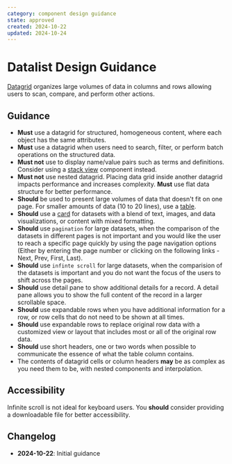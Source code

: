 ```yaml
---
category: component design guidance
state: approved
created: 2024-10-22
updated: 2024-10-24
---
```


# Datalist Design Guidance

[Datagrid](https://clarity.design/documentation/datagrid) organizes large volumes of data in columns and rows allowing users to scan, compare, and perform other actions.

## Guidance

- **Must** use a datagrid for structured, homogeneous content, where each object has the same attributes.
- **Must** use a datagrid when users need to search, filter, or perform batch operations on the structured data.
- **Must not** use to display name/value pairs such as terms and definitions. Consider using a [stack view](https://clarity.design/documentation/stack-view) component instead.
- **Must not** use nested datagrid. Placing data grid inside another datagrid impacts performance and increases complexity. **Must** use flat data structure for better performance.
- **Should** be used to present large volumes of data that doesn't fit on one page. For smaller amounts of data (10 to 20 lines), use a [table](https://clarity.design/documentation/table).
- **Should** use a [card](https://clarity.design/documentation/card) for datasets with a blend of text, images, and data visualizations, or content with mixed formatting.
- **Should** use `pagination` for large datasets, when the comparison of the datasets in different pages is not important and you would like the user to reach a specific page quickly by using the page navigation options (Either by entering the page number or clicking on the following links - Next, Prev, First, Last).
- **Should** use `infinte scroll` for large datasets, when the comparision of the datasets is important and you do not want the focus of the users to shift across the pages.
- **Should** use detail pane to show additional details for a record. A detail pane allows you to show the full content of the record in a larger scrollable space.
- **Should** use expandable rows when you have additional information for a row, or row cells that do not need to be shown at all times.
- **Should** use expandable rows to replace original row data with a customized view or layout that includes most or all of the original row data.
- **Should** use short headers, one or two words when possible to communicate the essence of what the table column contains.
- The contents of datagrid cells or column headers **may** be as complex as you need them to be, with nested components and interpolation.

## Accessibility

Infinite scroll is not ideal for keyboard users. You **should** consider providing a downloadable file for better accessibility.

## Changelog

- **2024-10-22**: Initial guidance
